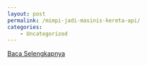 ```yaml
---
layout: post
permalink: /mimpi-jadi-masinis-kereta-api/
categories:
    - Uncategorized
---
```


[Baca Selengkapnya](/03)